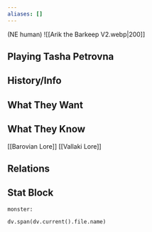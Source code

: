 ```yaml
---
aliases: []
---
```

(NE human)
![[Arik the Barkeep V2.webp|200]]
## Playing Tasha Petrovna

## History/Info

## What They Want

## What They Know
[[Barovian Lore]]
[[Vallaki Lore]]

## Relations

## Stat Block

```statblock
monster:
```

```dataviewjs
dv.span(dv.current().file.name)
```
